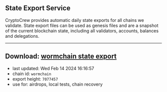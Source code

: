 ## State Export Service
CryptoCrew provides automatic daily state exports for all chains we validate. State export files can be used as genesis files and are a snapshot of the current blockchain state, including all validators, accounts, balances and delegations.

---
**Download: [wormchain state export](https://dl-eu2.ccvalidators.com/SERVICE/wormchain/wormchain_export_7077457.json)**
---

- last updated: Wed Feb 14 2024 16:16:57
- chain id: `wormchain`
- export height: `7077457`
- use for: airdrops, local tests, chain recovery
